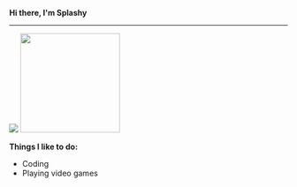 **Hi there, I'm Splashy**
<hr />
<img src="https://img.shields.io/badge/slashDEV-slash-red"/>

<img height="180em" src="https://github-readme-stats.vercel.app/api?username=isplashy&show_icons=true&hide_border=true&&count_private=true&include_all_commits=true" />

**Things I like to do:**
 - Coding
 - Playing video games

